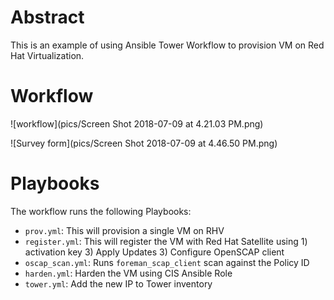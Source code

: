 # Abstract
This is an example of using Ansible Tower Workflow to provision VM on Red Hat Virtualization.

# Workflow
![workflow](pics/Screen Shot 2018-07-09 at 4.21.03 PM.png)

![Survey form](pics/Screen Shot 2018-07-09 at 4.46.50 PM.png)

# Playbooks
The workflow runs the following Playbooks:
* `prov.yml`: This will provision a single VM on RHV
* `register.yml`: This will register the VM with Red Hat Satellite using 1) activation key 3) Apply Updates 3) Configure OpenSCAP client
* `oscap_scan.yml`: Runs `foreman_scap_client` scan against the Policy ID
* `harden.yml`: Harden the VM using CIS Ansible Role
* `tower.yml`: Add the new IP to Tower inventory
